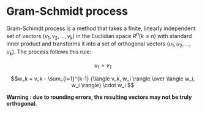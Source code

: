 # Gram-Schmidt process
Gram-Schimdt process is a method that takes a finite, linearly independent set of vectors $(v_1, v_2, ... , v_k)$ in the Euclidian space $R^n (k \leq n)$ with standard inner product
and transforms it into a set of orthogonal vectors $(u_1, u_2, ... , u_k)$. The process follows this rule:

$$u_1 = v_1$$

$$w_k = v_k - \sum_{i=1}^{k-1} {\langle v_k, w_i \rangle \over \langle w_i, w_i \rangle} \cdot w_i $$

**Warning : due to rounding errors, the resulting vectors may not be truly orthogonal.**

